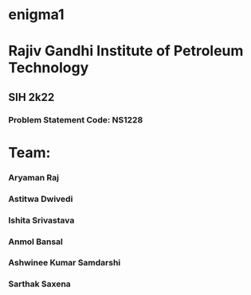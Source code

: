 # enigma1

# Rajiv Gandhi Institute of Petroleum Technology
## SIH 2k22
### Problem Statement Code: NS1228
# Team:
### Aryaman Raj
### Astitwa Dwivedi
### Ishita Srivastava
### Anmol Bansal
### Ashwinee Kumar Samdarshi
### Sarthak Saxena
